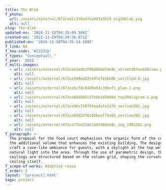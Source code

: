 ```yaml
---
title: The Blob
f_photo:
  url: /assets/external/672ce41c336e47ea003a3b29_big20blob.png
  alt: null
slug: the-blob
updated-on: '2024-11-18T04:35:09.588Z'
created-on: '2022-11-29T04:30:36.071Z'
published-on: '2024-11-18T04:35:14.189Z'
f_link: NA
f_hex-code: '#22231b'
f_types: "Conceptual\_"
f_year: '2022 '
f_multi-images:
  - url: /assets/external/672ce41edb3f96d98da54e9c_street20food20view.png
    alt: null
  - url: /assets/external/672ce509ea92ce97efe2bb0b_untitled-8.jpg
    alt: null
  - url: /assets/external/672ce5cf8c04d9e54c38bef1_plan-1.png
    alt: null
  - url: /assets/external/672ce66d045c27bbb1df890d_top20diagram-1.png
    alt: null
  - url: /assets/external/672ce96c720755eadafe12fb_section201.jpg
    alt: null
  - url: /assets/external/672ce60d247616bbeaf74a03_section202.jpg
    alt: null
  - url: /assets/external/672ce77ee219e1b93d89eb8c_img_1992201.png
    alt: null
f_paragraph: >-
  The proposal for the food court emphasizes the organic form of the ceiling and
  the additional volume that enhances the existing building. The design aims to
  craft a cave-like ambiance for guests, with a skylight at the top welcoming
  natural light into the area. Through the use of parametric design, the
  ceilings are structured based on the column grid, shaping the curvature of the
  ceiling itself.
f_scope-of-works: Adaptive reuse
f_order: 3
layout: '[project].html'
tags: project
---
```



